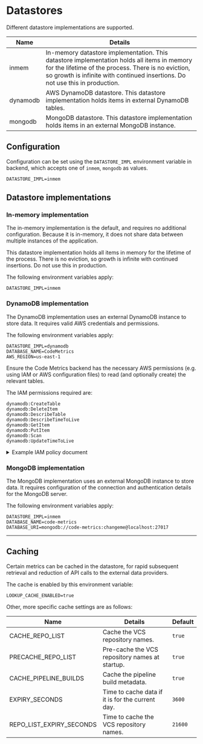 # Datastores

Different datastore implementations are supported.

| Name     | Details                                                                                                                                                                                                                             |
|----------|-------------------------------------------------------------------------------------------------------------------------------------------------------------------------------------------------------------------------------------|
| inmem    | In-memory datastore implementation.️ This datastore implementation holds all items in memory for the lifetime of the process. There is no eviction, so growth is infinite with continued insertions. Do not use this in production. |
| dynamodb | AWS DynamoDB datastore. This datastore implementation holds items in external DynamoDB tables.                                                                                                                                      |
| mongodb  | MongoDB datastore. This datastore implementation holds items in an external MongoDB instance.                                                                                                                                       |

## Configuration

Configuration can be set using the `DATASTORE_IMPL` environment variable in backend, which accepts one of `inmem`, `mongodb` as values.

    DATASTORE_IMPL=inmem

## Datastore implementations

### In-memory implementation

The in-memory implementation is the default, and requires no additional configuration. Because it is in-memory, it does not share data between multiple instances of the application.

This datastore implementation holds all items in memory for the lifetime of the process. There is no eviction, so growth is infinite with continued insertions. Do not use this in production.

The following environment variables apply:

    DATASTORE_IMPL=inmem

### DynamoDB implementation

The DynamoDB implementation uses an external DynamoDB instance to store data. It requires valid AWS credentials and permissions.

The following environment variables apply:

    DATASTORE_IMPL=dynamodb
    DATABASE_NAME=CodeMetrics
    AWS_REGION=us-east-1

Ensure the Code Metrics backend has the necessary AWS permissions (e.g. using IAM or AWS configuration files) to read (and optionally create) the relevant tables.

The IAM permissions required are:

```
dynamodb:CreateTable
dynamodb:DeleteItem
dynamodb:DescribeTable
dynamodb:DescribeTimeToLive
dynamodb:GetItem
dynamodb:PutItem
dynamodb:Scan
dynamodb:UpdateTimeToLive
```


<details>
<summary>Example IAM policy document</summary>

This example IAM policy scopes access to tables with names in the format `CodeMetrics_*`, but you can be a specific as required by your environment.
```json
{
  "Version": "2012-10-17",
  "Statement": [
    {
      "Sid": "Stmt1688577177960",
      "Action": [
        "dynamodb:CreateTable",
        "dynamodb:DeleteItem",
        "dynamodb:DescribeTable",
        "dynamodb:DescribeTimeToLive",
        "dynamodb:GetItem",
        "dynamodb:PutItem",
        "dynamodb:Scan",
        "dynamodb:UpdateTimeToLive"
      ],
      "Effect": "Allow",
      "Resource": "arn:aws:dynamodb:us-east-1:000000000000:table/CodeMetrics_*"
    }
  ]
}
```
</details>

### MongoDB implementation

The MongoDB implementation uses an external MongoDB instance to store data. It requires configuration of the connection and authentication details for the MongoDB server.

The following environment variables apply:

    DATASTORE_IMPL=inmem
    DATABASE_NAME=code-metrics
    DATABASE_URI=mongodb://code-metrics:changeme@localhost:27017

---

## Caching

Certain metrics can be cached in the datastore, for rapid subsequent retrieval and reduction of API calls to the external data providers.

The cache is enabled by this environment variable:

    LOOKUP_CACHE_ENABLED=true

Other, more specific cache settings are as follows:

| Name                     | Details                                          | Default |
|--------------------------|--------------------------------------------------|---------|
| CACHE_REPO_LIST          | Cache the VCS repository names.                  | `true`  |
| PRECACHE_REPO_LIST       | Pre-cache the VCS repository names at startup.   | `true`  |
| CACHE_PIPELINE_BUILDS    | Cache the pipeline build metadata.               | `true`  |
| EXPIRY_SECONDS           | Time to cache data if it is for the current day. | `3600`  |
| REPO_LIST_EXPIRY_SECONDS | Time to cache the VCS repository names.          | `21600` |
